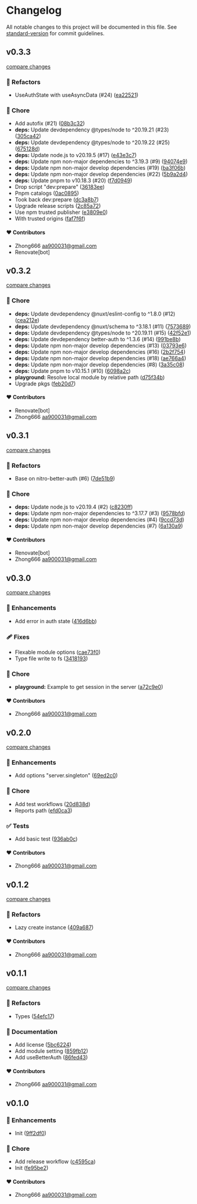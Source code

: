 # Changelog

All notable changes to this project will be documented in this file. See [standard-version](https://github.com/conventional-changelog/standard-version) for commit guidelines.


## v0.3.3

[compare changes](https://github.com/aa900031/nuxt-better-auth/compare/v0.3.2...v0.3.3)

### 💅 Refactors

-  UseAuthState with useAsyncData (#24) ([ea22521](https://github.com/aa900031/nuxt-better-auth/commit/ea22521283e6f31e8ae5056ab843edf3af214f89))

### 🏡 Chore

-  Add autofix (#21) ([08b3c32](https://github.com/aa900031/nuxt-better-auth/commit/08b3c3282afb93046a22e2cb59399f8bad3936b2))
-  **deps:** Update devdependency @types/node to ^20.19.21 (#23) ([305ca42](https://github.com/aa900031/nuxt-better-auth/commit/305ca42e0642d71cd33506d11f629c38f5945e52))
-  **deps:** Update devdependency @types/node to ^20.19.22 (#25) ([675128d](https://github.com/aa900031/nuxt-better-auth/commit/675128d1da8ea5ef0257f25369129fd0ce6e79b6))
-  **deps:** Update node.js to v20.19.5 (#17) ([e43e3c7](https://github.com/aa900031/nuxt-better-auth/commit/e43e3c7ee131f70996d2f44f73dfc28e990e6b6d))
-  **deps:** Update npm non-major dependencies to ^3.19.3 (#9) ([94074e9](https://github.com/aa900031/nuxt-better-auth/commit/94074e94b7fb475f5f94a32f5afd662cd65e451b))
-  **deps:** Update npm non-major develop dependencies (#19) ([ba3f06b](https://github.com/aa900031/nuxt-better-auth/commit/ba3f06bbdca51aa12e6bd4291c2f464071e8a93d))
-  **deps:** Update npm non-major develop dependencies (#22) ([5b9a2d4](https://github.com/aa900031/nuxt-better-auth/commit/5b9a2d474e9ed92115b8ac5eb5d782d0702922b0))
-  **deps:** Update pnpm to v10.18.3 (#20) ([f7d0949](https://github.com/aa900031/nuxt-better-auth/commit/f7d09499bd7cbb6af0deeeea95c226d223f7766c))
-  Drop script "dev:prepare" ([36183ee](https://github.com/aa900031/nuxt-better-auth/commit/36183ee958cce42187a6493eb2105297282f88c1))
-  Pnpm catalogs ([0ac0895](https://github.com/aa900031/nuxt-better-auth/commit/0ac0895d1dc972085e49c84fe860302200eed776))
-  Took back dev:prepare ([dc3a8b7](https://github.com/aa900031/nuxt-better-auth/commit/dc3a8b740a22679fba665736f762315be6a13345))
-  Upgrade release scripts ([2c85a72](https://github.com/aa900031/nuxt-better-auth/commit/2c85a721224ddadd792ee0ba487a69849d203053))
-  Use npm trusted publisher ([e3809e0](https://github.com/aa900031/nuxt-better-auth/commit/e3809e0ca1be34259fec568d824b7cbbe383a979))
-  With trusted origins ([faf7f6f](https://github.com/aa900031/nuxt-better-auth/commit/faf7f6f7e41833b2bdfcca5b6a28ce03eeabeab2))



#### ❤️ Contributors

- Zhong666 <aa900031@gmail.com>
- Renovate[bot]

## v0.3.2

[compare changes](https://github.com/aa900031/nuxt-better-auth/compare/v0.3.1...v0.3.2)

### 🏡 Chore

-  **deps:** Update devdependency @nuxt/eslint-config to ^1.8.0 (#12) ([cea212e](https://github.com/aa900031/nuxt-better-auth/commit/cea212e01ad920d563bb3ed04bcc10274ee8404f))
-  **deps:** Update devdependency @nuxt/schema to ^3.18.1 (#11) ([7573689](https://github.com/aa900031/nuxt-better-auth/commit/7573689acab8c65f38346183883451103185d23d))
-  **deps:** Update devdependency @types/node to ^20.19.11 (#15) ([42f52e1](https://github.com/aa900031/nuxt-better-auth/commit/42f52e160a5d9382f5556f9d093c5e815093fd2e))
-  **deps:** Update devdependency better-auth to ^1.3.6 (#14) ([991be8b](https://github.com/aa900031/nuxt-better-auth/commit/991be8bcbd96be33d0fc7b03151998b7cb50ae5c))
-  **deps:** Update npm non-major develop dependencies (#13) ([03793e6](https://github.com/aa900031/nuxt-better-auth/commit/03793e68226ae245fba6205472f59b9769984917))
-  **deps:** Update npm non-major develop dependencies (#16) ([2b2f754](https://github.com/aa900031/nuxt-better-auth/commit/2b2f754a161928af09c7a4e088960bdfd4140080))
-  **deps:** Update npm non-major develop dependencies (#18) ([ae766a4](https://github.com/aa900031/nuxt-better-auth/commit/ae766a413e951d753264546e30a2705fa1e6c8e6))
-  **deps:** Update npm non-major develop dependencies (#8) ([3a35c08](https://github.com/aa900031/nuxt-better-auth/commit/3a35c08c60076945879242c9d4459365a4c5892e))
-  **deps:** Update pnpm to v10.15.1 (#10) ([6098a2c](https://github.com/aa900031/nuxt-better-auth/commit/6098a2c11655fec820c82710d2e17f9fd45f138a))
-  **playground:** Resolve local module by relative path ([d75f34b](https://github.com/aa900031/nuxt-better-auth/commit/d75f34b1b65207b09e4700901ff9cd965c81d109))
-  Upgrade pkgs ([feb20d7](https://github.com/aa900031/nuxt-better-auth/commit/feb20d7dedf5dc9f2d06e5afce9c6816c627107f))



#### ❤️ Contributors

- Renovate[bot] 
- Zhong666 <aa900031@gmail.com>

## v0.3.1

[compare changes](https://github.com/aa900031/nuxt-better-auth/compare/v0.3.0...v0.3.1)

### 💅 Refactors

-  Base on nitro-better-auth (#6) ([7de51b9](https://github.com/aa900031/nuxt-better-auth/commit/7de51b904d143ec2f26bf5c4c1f1838fe1d90911))

### 🏡 Chore

-  **deps:** Update node.js to v20.19.4 (#2) ([c8230ff](https://github.com/aa900031/nuxt-better-auth/commit/c8230ffa6a58905651e5d6168bc979b236dc5c3f))
-  **deps:** Update npm non-major dependencies to ^3.17.7 (#3) ([9578bfd](https://github.com/aa900031/nuxt-better-auth/commit/9578bfd3979eb57eae539e70a9285f27adc02245))
-  **deps:** Update npm non-major develop dependencies (#4) ([9ccd73d](https://github.com/aa900031/nuxt-better-auth/commit/9ccd73d3a8af3b82c7237a72c47bae47705e3eab))
-  **deps:** Update npm non-major develop dependencies (#7) ([6a130a9](https://github.com/aa900031/nuxt-better-auth/commit/6a130a96333ab7ac0808936e0a040700fc8c3ef3))



#### ❤️ Contributors

- Renovate[bot] 
- Zhong666 <aa900031@gmail.com>

## v0.3.0

[compare changes](https://github.com/aa900031/nuxt-better-auth/compare/v0.2.0...v0.3.0)

### 🚀 Enhancements

-  Add error in auth state ([416d6bb](https://github.com/aa900031/nuxt-better-auth/commit/416d6bb5f16d51e4beb93be80f4fe45026398159))

### 🩹 Fixes

-  Flexable module options ([cae73f0](https://github.com/aa900031/nuxt-better-auth/commit/cae73f0e00123241016b8f9ee2164fd38a5dee5e))
-  Type file write to fs ([3418193](https://github.com/aa900031/nuxt-better-auth/commit/3418193c2c34337d748f785786734bd7ddb597ed))

### 🏡 Chore

-  **playground:** Example to get session in the server ([a72c9e0](https://github.com/aa900031/nuxt-better-auth/commit/a72c9e0d9b966e2f40d1dcca74e2169780854eda))



#### ❤️ Contributors

- Zhong666 <aa900031@gmail.com>

## v0.2.0

[compare changes](https://github.com/aa900031/nuxt-better-auth/compare/v0.1.2...v0.2.0)

### 🚀 Enhancements

-  Add options "server.singleton" ([69ed2c0](https://github.com/aa900031/nuxt-better-auth/commit/69ed2c0e7adac0c73e1bc3f0e366bdf7385e478e))

### 🏡 Chore

-  Add test workflows ([20d838d](https://github.com/aa900031/nuxt-better-auth/commit/20d838da3b7de649ba972e312c78bdeb25174cdf))
-  Reports path ([efd0ca3](https://github.com/aa900031/nuxt-better-auth/commit/efd0ca3ba708a41c9d8e9022e06667bc0e443f57))

### ✅ Tests

-  Add basic test ([936ab0c](https://github.com/aa900031/nuxt-better-auth/commit/936ab0c8bd819475dd3c69c914c8abb031690330))



#### ❤️ Contributors

- Zhong666 <aa900031@gmail.com>

## v0.1.2

[compare changes](https://github.com/aa900031/nuxt-better-auth/compare/v0.1.1...v0.1.2)

### 💅 Refactors

-  Lazy create instance ([409a687](https://github.com/aa900031/nuxt-better-auth/commit/409a687d095e0ab19021b7838cae145c213eab19))



#### ❤️ Contributors

- Zhong666 <aa900031@gmail.com>

## v0.1.1

[compare changes](https://github.com/aa900031/nuxt-better-auth/compare/v0.1.0...v0.1.1)

### 💅 Refactors

-  Types ([54efc17](https://github.com/aa900031/nuxt-better-auth/commit/54efc17baa88bfa7e4ef8063fc2e1810ff82e3a6))

### 📖 Documentation

-  Add license ([5bc6224](https://github.com/aa900031/nuxt-better-auth/commit/5bc622459b06130f3a30471c5cecc67d6d2a92bb))
-  Add module setting ([859fb12](https://github.com/aa900031/nuxt-better-auth/commit/859fb12d58d576a84424b9d09121a865f84e9e13))
-  Add useBetterAuth ([86fed43](https://github.com/aa900031/nuxt-better-auth/commit/86fed4357a829a1da03b1ab33bde6ceb99ffb30e))



#### ❤️ Contributors

- Zhong666 <aa900031@gmail.com>

## v0.1.0



### 🚀 Enhancements

-  Init ([9ff2df0](https://github.com/aa900031/nuxt-better-auth/commit/9ff2df06c82573a4c76ca12e527fcf924c85ab12))

### 🏡 Chore

-  Add release workflow ([c4595ca](https://github.com/aa900031/nuxt-better-auth/commit/c4595ca523cdecddfcebf6e222801bd7b0babd05))
-  Init ([fe95be2](https://github.com/aa900031/nuxt-better-auth/commit/fe95be2c4df17ece010780b4c4de60c5f1561c2a))



#### ❤️ Contributors

- Zhong666 <aa900031@gmail.com>
